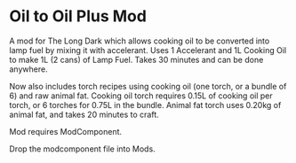 # Oil to Oil Plus Mod
A mod for The Long Dark which allows cooking oil to be converted into lamp fuel by mixing it with accelerant.
Uses 1 Accelerant and 1L Cooking Oil to make 1L (2 cans) of Lamp Fuel.  Takes 30 minutes and can be done anywhere.

Now also includes torch recipes using cooking oil (one torch, or a bundle of 6) and raw animal fat.
Cooking oil torch requires 0.15L of cooking oil per torch, or 6 torches for 0.75L in the bundle.
Animal fat torch uses 0.20kg of animal fat, and takes 20 minutes to craft.

Mod requires ModComponent.

Drop the modcomponent file into Mods.
